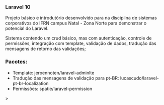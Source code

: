 ### Laravel 10

Projeto básico e introdutório desenvolvido para na disciplina de sistemas corporativos do IFRN campus Natal - Zona Norte para demonstrar o potencial do Laravel.

Sistema contendo um crud básico, mas com autenticação, controle de permissões, integração com template, validação de dados, tradução das mensagens de retorno das validações;

### Pacotes:
<ul>
    <li>Template: jeroennoten/laravel-adminlte</li> 
    <li>Tradução das mensagens de validação para pt-BR: lucascudo/laravel-pt-br-localization</li>
    <li>Permissões: spatie/laravel-permission</li>
</ul>>
